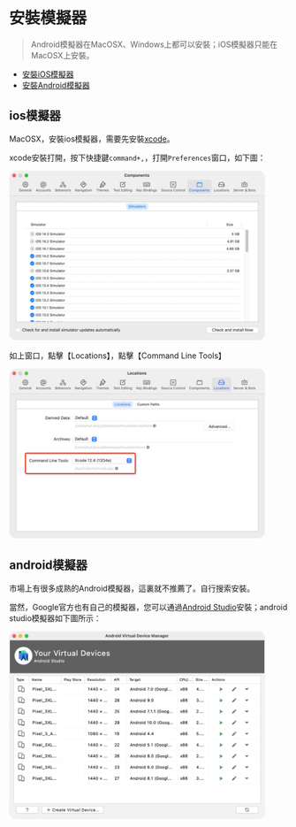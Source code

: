 # 安裝模擬器

> Android模擬器在MacOSX、Windows上都可以安裝；iOS模擬器只能在MacOSX上安裝。

- [安裝iOS模擬器](/Tutorial/App/installSimulator?id=ios模擬器)
- [安裝Android模擬器](/Tutorial/App/installSimulator?id=android模擬器)

## ios模擬器

MacOSX，安裝ios模擬器，需要先安裝[xcode](https://developer.apple.com/xcode/)。

xcode安裝打開，按下快捷鍵`command+,`，打開`Preferences`窗口，如下圖：

<img src="/static/snapshots/tutorial/macosx/iosSimulator.jpg"  style="border: 1px solid #eee; zoom:45%;border-radius: 25px;"/>

如上窗口，點擊【Locations】，點擊【Command Line Tools】

<img src="/static/snapshots/tutorial/macosx/xcodeCommandLineTools.jpg"  style="border: 1px solid #eee; zoom:45%;border-radius: 25px;"/>

## android模擬器

市場上有很多成熟的Android模擬器，這裏就不推薦了。自行搜索安裝。

當然，Google官方也有自己的模擬器，您可以通過[Android Studio](https://developer.android.com/studio/install)安裝；android studio模擬器如下圖所示：

<img src="/static/snapshots/tutorial/macosx/androidSimulator.jpg"  style="border: 1px solid #eee; zoom:45%;border-radius: 25px;"/>